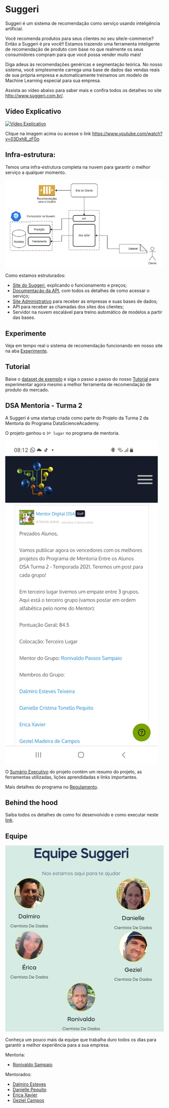 # Suggeri

Suggeri é um sistema de recomendação como serviço usando inteligência artificial.

Você recomenda produtos para seus clientes no seu site/e-commerce? Então a Suggeri é pra você!! Estamos trazendo uma ferramenta inteligente de recomendação de produto com base no que realmente os seus consumidores compram para que você possa vender muito mais!

Diga adeus às recomendações genéricas e segmentação teórica. No nosso sistema, você simplesmente carrega uma base de dados das vendas reais de sua própria empresa e automaticamente treinamos um modelo de Machine Learning especial para sua empresa.

Assista ao vídeo abaixo para saber mais e confira todos os detalhes no site http://www.suggeri.com.br/.


## Vídeo Explicativo

[![Vídeo Explicativo](https://img.youtube.com/vi/03Dxh8_zF0o/0.jpg)](https://www.youtube.com/watch?v=03Dxh8_zF0o)

Clique na imagem acima ou acesse o link https://www.youtube.com/watch?v=03Dxh8_zF0o


## Infra-estrutura:

Temos uma infra-estrutura completa na nuvem para garantir o melhor serviço a qualquer momento.

![Diagrama da Infra-estrutura](./images/diagrama_solucao.png)

Como estamos estruturados:
- [Site do Suggeri](http://www.suggeri.com.br/), explicando o funcionamento e preços;
- [Documentação da API](http://www.suggeri.com.br/api.html), com todos os detalhes de como acessar o serviço;
- [Site Administrativo](https://suggeri.anvil.app/) para receber as empresas e suas bases de dados;
- API para receber as chamadas dos sites dos clientes;
- Servidor na nuvem escalável para treino automático de modelos a partir das bases.


## Experimente

Veja em tempo real o sistema de recomendação funcionando em nosso site na aba [Experimente](http://www.suggeri.com.br/#m-experimente).


## Tutorial

Baixe o [dataset de exemplo](./data/dataset_test.csv) e siga o passo a passo do nosso [Tutorial](http://www.suggeri.com.br/tutorial.html) para experimentar agora mesmo a melhor ferramenta de recomendação de produto do mercado.


## DSA Mentoria - Turma 2

A Suggeri é uma startup criada como parte do Projeto da Turma 2 da Mentoria do Programa DataScienceAcademy.

O projeto ganhou o `3º lugar` no programa de mentoria.

![3rd lugar no programa de mentoria](./images/dsa_mentoria_3rd.jpeg)

O [Sumário Executivo](./desenvolvimento/sumario_executivo.md) do projeto contém um resumo do projeto, as ferramentas utilizadas, lições aprendidadas e links importantes.

Mais detalhes do programa no [Regulamento](https://blog.dsacademy.com.br/programa-de-mentoria-entre-os-alunos-dsa-temporada-2021/).


## Behind the hood

Saiba todos os detalhes de como foi desenvolvido e como executar neste [link](./desenvolvimento).


## Equipe

![](./images/team.png)

Conheça um pouco mais da equipe que trabalha duro todos os dias para garantir a melhor experiência para a sua empresa.

Mentoria:
 - [Ronivaldo Sampaio](https://github.com/ronivaldo/)

Mentorados:
- [Dalmiro Esteves](https://github.com/dalmiroe)
- [Danielle Pequito](https://github.com/danipequito)
- [Érica Xavier](https://github.com/ericaxv)
- [Geziel Campos](https://github.com/gezielmc)
